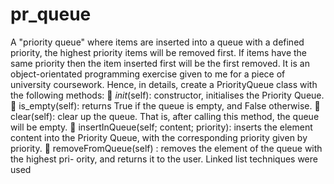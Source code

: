 # pr_queue
A "priority queue" where items are inserted into a queue with a defined priority, the highest priority items will be removed first. If items have the same priority then the item inserted first will be the first removed. It is an object-orientated programming exercise given to me for a piece of university coursework.
Hence, in details, create a PriorityQueue class with the following methods:
 _init_(self): constructor, initialises the Priority Queue.
 is_empty(self): returns True if the queue is empty, and False otherwise.
 clear(self): clear up the queue. That is, after calling this method, the queue will be
empty.
 insertInQueue(self; content; priority): inserts the element content into the Priority
Queue, with the corresponding priority given by priority.
 removeFromQueue(self) : removes the element of the queue with the highest pri-
ority, and returns it to the user.
Linked list techniques were used
